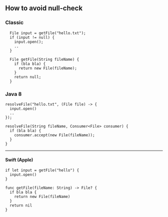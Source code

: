 ## How to avoid null-check

### Classic

      File input = getFile("hello.txt");
      if (input != null) {
        input.open();
        ..
      }

      File getFile(String fileName) {
        if (bla bla) {
          return new File(fileName);
        }
        return null;
      }


### Java 8

    resolveFile("hello.txt", (File file) -> {
      input.open()
      ..
    });

    resolveFile(String fileName, Consumer<File> consumer) {
      if (bla bla) {
        consumer.accept(new File(fileName));
      }
    }





---------------------------------------
#### Swift (Apple)

    if let input = getFile("hello") {
      input.open()
    }

    func getFile(fileName: String) -> File? {
      if bla bla {
        return new File(fileName)
      }
      return nil
    }